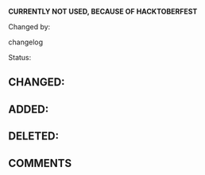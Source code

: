 **CURRENTLY NOT USED, BECAUSE OF HACKTOBERFEST**

Changed by:

changelog

Status:

## CHANGED:
	
	

## ADDED:


## DELETED:


## COMMENTS
	
